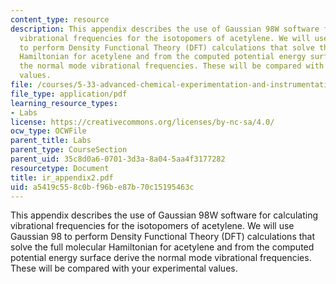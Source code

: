 ```yaml
---
content_type: resource
description: This appendix describes the use of Gaussian 98W software for calculating
  vibrational frequencies for the isotopomers of acetylene. We will use Gaussian 98
  to perform Density Functional Theory (DFT) calculations that solve the full molecular
  Hamiltonian for acetylene and from the computed potential energy surface derive
  the normal mode vibrational frequencies. These will be compared with your experimental
  values.
file: /courses/5-33-advanced-chemical-experimentation-and-instrumentation-fall-2007/a5419c558c0bf96be87b70c15195463c_ir_appendix2.pdf
file_type: application/pdf
learning_resource_types:
- Labs
license: https://creativecommons.org/licenses/by-nc-sa/4.0/
ocw_type: OCWFile
parent_title: Labs
parent_type: CourseSection
parent_uid: 35c8d0a6-0701-3d3a-8a04-5aa4f3177282
resourcetype: Document
title: ir_appendix2.pdf
uid: a5419c55-8c0b-f96b-e87b-70c15195463c
---
```

This appendix describes the use of Gaussian 98W software for calculating vibrational frequencies for the isotopomers of acetylene. We will use Gaussian 98 to perform Density Functional Theory (DFT) calculations that solve the full molecular Hamiltonian for acetylene and from the computed potential energy surface derive the normal mode vibrational frequencies. These will be compared with your experimental values.
